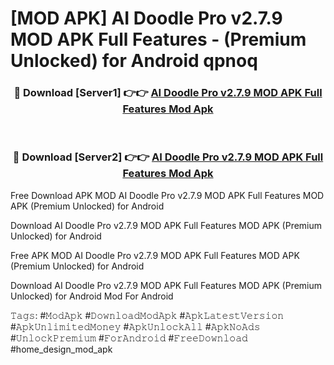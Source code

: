 # [MOD APK] AI Doodle Pro v2.7.9 MOD APK Full Features - (Premium Unlocked) for Android qpnoq



<div align="center">
<h3>🔴 Download [Server1] 👉👉 <a href="https://momento.my/?title=AI_Doodle_Pro_v2.7.9_MOD_APK_Full_Features">AI Doodle Pro v2.7.9 MOD APK Full Features Mod Apk</a></h3><br>

<h3>🔴 Download [Server2] 👉👉 <a href="https://momento.my/?title=AI_Doodle_Pro_v2.7.9_MOD_APK_Full_Features">AI Doodle Pro v2.7.9 MOD APK Full Features Mod Apk</a></h3>
</div>



Free Download APK MOD AI Doodle Pro v2.7.9 MOD APK Full Features MOD APK (Premium Unlocked) for Android

Download AI Doodle Pro v2.7.9 MOD APK Full Features MOD APK (Premium Unlocked) for Android

Free APK MOD AI Doodle Pro v2.7.9 MOD APK Full Features MOD APK (Premium Unlocked) for Android

Download AI Doodle Pro v2.7.9 MOD APK Full Features MOD APK (Premium Unlocked) for Android Mod For Android

𝚃𝚊𝚐𝚜: #𝙼𝚘𝚍𝙰𝚙𝚔 #𝙳𝚘𝚠𝚗𝚕𝚘𝚊𝚍𝙼𝚘𝚍𝙰𝚙𝚔 #𝙰𝚙𝚔𝙻𝚊𝚝𝚎𝚜𝚝𝚅𝚎𝚛𝚜𝚒𝚘𝚗 #𝙰𝚙𝚔𝚄𝚗𝚕𝚒𝚖𝚒𝚝𝚎𝚍𝙼𝚘𝚗𝚎𝚢 #𝙰𝚙𝚔𝚄𝚗𝚕𝚘𝚌𝚔𝙰𝚕𝚕 #𝙰𝚙𝚔𝙽𝚘𝙰𝚍𝚜 #𝚄𝚗𝚕𝚘𝚌𝚔𝙿𝚛𝚎𝚖𝚒𝚞𝚖 #𝙵𝚘𝚛𝙰𝚗𝚍𝚛𝚘𝚒𝚍 #𝙵𝚛𝚎𝚎𝙳𝚘𝚠𝚗𝚕𝚘𝚊𝚍 #home_design_mod_apk
